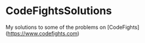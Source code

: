 # CodeFightsSolutions
My solutions to some of the problems on [CodeFights] (https://www.codefights.com)
